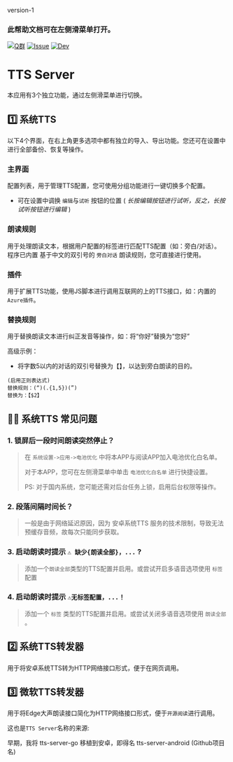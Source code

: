 version-1

### 此帮助文档可在左侧滑菜单打开。

[![Q群](https://img.shields.io/badge/Q%E7%BE%A4-124841768-blue.svg)](https://h5.qun.qq.com/s/hxc6YglYE8) 
[![Issue](https://img.shields.io/badge/Github-Issue-greeb.svg)](https://github.com/mgz0227/tts-server-android/issues)
[![Dev](https://img.shields.io/github/actions/workflow/status/mgz0227/tts-server-android/test.yml?label=%E5%BC%80%E5%8F%91%E7%89%88)](https://github.com/mgz0227/tts-server-android/actions/workflows/test.yml)

# TTS Server 
本应用有3个独立功能，通过左侧滑菜单进行切换。


##  1️⃣ 系统TTS
以下4个界面，在右上角更多选项中都有独立的导入、导出功能。您还可在设置中进行全部备份、恢复等操作。 

### 主界面
配置列表，用于管理TTS配置，您可使用分组功能进行一键切换多个配置。
- 可在设置中调换 `编辑`与`试听` 按钮的位置 ( <i>长按编辑按钮进行试听，反之，长按试听按钮进行编辑</i> )

### 朗读规则
用于处理朗读文本，根据用户配置的标签进行匹配TTS配置（如：旁白/对话）。
程序已内置 基于中文的双引号的 `旁白对话` 朗读规则，您可直接进行使用。

### 插件
用于扩展TTS功能，使用JS脚本进行调用互联网的上的TTS接口，如：内置的`Azure插件`。

### 替换规则
用于替换朗读文本进行纠正发音等操作，如：将“你好”替换为“您好”

高级示例：
- 将字数5以内的对话的双引号替换为【】，以达到旁白朗读的目的。
```
(启用正则表达式)
替换规则：(“)(.{1,5})(”)
替换为：【$2】
```

## 👨‍🏫 系统TTS 常见问题 
### 1. 锁屏后一段时间朗读突然停止？
> 在 `系统设置->应用->电池优化` 中将本APP与阅读APP加入电池优化白名单。
> 
> 对于本APP，您可在左侧滑菜单中单击 `电池优化白名单` 进行快捷设置。
> 
> PS: 对于国内系统，您可能还需对后台任务上锁，启用后台权限等操作。

### 2. 段落间隔时间长？
> 一般是由于网络延迟原因，因为 安卓系统TTS 服务的技术限制，导致无法预缓存音频，故每次只能同步获取。

### 3. 启动朗读时提示 `⚠️ 缺少{朗读全部}，...` ?
> 添加一个`朗读全部`类型的TTS配置并启用。或尝试开启多语音选项使用 `标签`配置

### 4. 启动朗读时提示 `⚠️无标签配置，...！`
> 添加一个 `标签` 类型的TTS配置并启用。或尝试关闭多语音选项使用 `朗读全部` 。


## 2️⃣ 系统TTS转发器
用于将安卓系统TTS转为HTTP网络接口形式，便于在网页调用。

## 3️⃣ 微软TTS转发器
用于将Edge大声朗读接口简化为HTTP网络接口形式，便于`开源阅读`进行调用。

这也是`TTS Server`名称的来源:

早期，我将 tts-server-go 移植到安卓，即得名 tts-server-android (Github项目名)